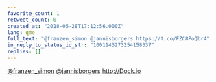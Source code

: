 ```yaml
---
favorite_count: 1
retweet_count: 0
created_at: "2018-05-28T17:12:56.000Z"
lang: qme
full_text: "@franzen_simon @jannisborgers https://t.co/FZC8PoQbr4"
in_reply_to_status_id_str: "1001143273254158337"
replies: []
---
```


[@franzen_simon](https://twitter.com/franzen_simon)
[@jannisborgers](https://twitter.com/jannisborgers) <http://Dock.io>
